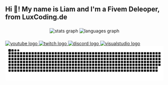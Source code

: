 <h2 align="left">Hi 👋! My name is Liam and I'm a Fivem Deleoper, from LuxCoding.de</h2>

###

<div align="center">
  <img src="https://github-readme-stats.vercel.app/api?username=luxcodingfivem&hide_title=false&hide_rank=false&show_icons=true&include_all_commits=true&count_private=true&disable_animations=false&theme=dracula&locale=en&hide_border=false" height="150" alt="stats graph"  />
  <img src="https://github-readme-stats.vercel.app/api/top-langs?username=luxcodingfivem&locale=en&hide_title=false&layout=compact&card_width=320&langs_count=5&theme=dracula&hide_border=false" height="150" alt="languages graph"  />
</div>

###

<div align="left">
  <a href="https://YouTube.luxcoding.de" target="_blank">
    <img src="https://img.shields.io/static/v1?message=Youtube&logo=youtube&label=&color=FF0000&logoColor=white&labelColor=&style=for-the-badge" height="35" alt="youtube logo"  />
  </a>
  <a href="https://Twitch.luxcoding.de" target="_blank">
    <img src="https://img.shields.io/static/v1?message=Twitch&logo=twitch&label=&color=9146FF&logoColor=white&labelColor=&style=for-the-badge" height="35" alt="twitch logo"  />
  </a>
  <a href="https://discord.luxcoding.de" target="_blank">
    <img src="https://img.shields.io/static/v1?message=Discord&logo=discord&label=&color=7289DA&logoColor=white&labelColor=&style=for-the-badge" height="35" alt="discord logo"  />
  </a>
  <a href="https://vscode.luxcoding.de" target="_blank">
    <img src="https://img.shields.io/static/v1?message=Visual%20Studio%20Marketplace&logo=visualstudio&label=&color=e2165e&logoColor=white&labelColor=&style=for-the-badge" height="35" alt="visualstudio logo"  />
  </a>
</div>

<picture>
  <source media="(prefers-color-scheme: dark)" srcset="https://raw.githubusercontent.com/luxcodingfivem/luxcodingfivem/output/github-snake-dark.svg" />
  <source media="(prefers-color-scheme: light)" srcset="https://raw.githubusercontent.com/luxcodingfivem/luxcodingfivem/output/github-snake.svg" />
  <img alt="github-snake" src="https://raw.githubusercontent.com/luxcodingfivem/luxcodingfivem/output/github-snake.svg" />
</picture>

###
